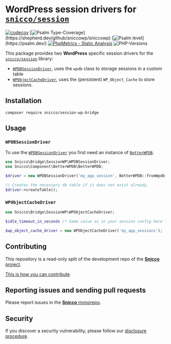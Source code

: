 # WordPress session drivers for [`snicco/session`](https://github.com/snicco/session)

[![codecov](https://img.shields.io/badge/Coverage-100%25-success
)](https://codecov.io/gh/sniccowp/sniccowp)
[![Psalm Type-Coverage](https://shepherd.dev/github/sniccowp/sniccowp/coverage.svg?)](https://shepherd.dev/github/sniccowp/sniccowp)
[![Psalm level](https://shepherd.dev/github/sniccowp/sniccowp/level.svg?)](https://psalm.dev/)
[![PhpMetrics - Static Analysis](https://img.shields.io/badge/PhpMetrics-Static_Analysis-2ea44f)](https://sniccowp.github.io/sniccowp/phpmetrics/SessionWPBridge/index.html)
![PHP-Versions](https://img.shields.io/badge/PHP-%5E7.4%7C%5E8.0%7C%5E8.1-blue)

This package provides two **WordPress** specific session drivers for
the [`snicco/session`](https://github.com/snicco/session) library:

- [`WPDBSessionDriver`](src/WPDBSessionDriver.php), uses the `wpdb` class to storage sessions in a custom table
- [`WPObjectCacheDriver`](src/WPObjectCacheDriver.php), uses the (persistent) `WP_Object_Cache` to store sessions.

## Installation

```shell
composer require snicco/session-wp-bridge
```

## Usage

### `WPDBSessionDriver`

To use the [`WPDBSessionDriver`](src/WPDBSessionDriver.php) you first need an instance
of [`BetterWPDB`](https://github.com/snicco/better-wpdb).

```php
use Snicco\Bridge\SessionWP\WPDBSessionDriver;
use Snicco\Component\BetterWPDB\BetterWPDB;

$driver = new WPDBSessionDriver('my_app_session', BetterWPDB::fromWpdb());

// Creates the necessary db table if it does not exist already.
$driver->createTable();
```

### `WPObjectCacheDriver`

```php
use Snicco\Bridge\SessionWP\WPObjectCacheDriver;

$idle_timeout_in_seconds /* Same value as in your session config here */

$wp_object_cache_driver = new WPObjectCacheDriver('my_app_sessions');
```


## Contributing

This repository is a read-only split of the development repo of the
[**Snicco** project](https://github.com/snicco/snicco).

[This is how you can contribute](https://github.com/snicco/snicco/blob/master/CONTRIBUTING.md).

## Reporting issues and sending pull requests

Please report issues in the
[**Snicco** monorepo](https://github.com/snicco/snicco/blob/master/CONTRIBUTING.md##using-the-issue-tracker).

## Security

If you discover a security vulnerability, please follow
our [disclosure procedure](https://github.com/snicco/snicco/blob/master/SECURITY.md).
